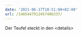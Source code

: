 ```yaml
---
date: '2021-06-17T10:51:08+02:00'
url: /1405447912457486337/
---
```

Der Teufel steckt in den &lt;details&gt;

